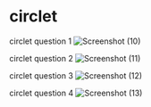 # circlet
circlet question 1
![Screenshot (10)](https://github.com/krimisha-bhanderi/circlet/assets/131655711/55fd03e6-cd47-4cfe-8f05-f5d89489a9dd)

circlet question 2
![Screenshot (11)](https://github.com/krimisha-bhanderi/circlet/assets/131655711/af037983-2d12-4cc2-a7c4-52fa6665d62f)

circlet question 3
![Screenshot (12)](https://github.com/krimisha-bhanderi/circlet/assets/131655711/6d45554e-3c85-40bf-9b69-4493944eb71a)

circlet question 4
![Screenshot (13)](https://github.com/krimisha-bhanderi/circlet/assets/131655711/84d01dbc-01d7-4699-90dc-30e78f48dfd7)
